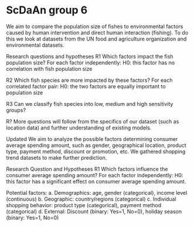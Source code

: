 # ScDaAn group 6

We aim to compare the population size of fishes to environmental factors caused by human intervention and direct human interaction (fishing). To do this we look at datasets from the UN food and agriculture organization and environmental datasets.

Research questions and hypotheses
R1 Which factors impact the fish population size?
For each factor independently:
	H0: this factor has no correlation with fish population size

R2 Which fish species are more impacted by these factors?
For each correlated factor pair:
	H0: the two factors are equally important to population size

R3 Can we classify fish species into low, medium and high sensitivity groups?

R? More questions will follow from the specifics of our dataset (such as location data) and further understanding of existing models. 

Updated
We aim to analyze the possible factors determining consumer average spending amount, such as gender, geographical location, product type, payment method, discount or promotion, etc. We gathered shopping trend datasets to make further prediction.

Research Question and Hypotheses
R1 Which factors influence the consumer average spending amount?
	For each factor independently:
 	H0: this factor has a significant effect on consumer average spending amount.

Potential factors:
a. Demographics: age, gender (categorical), income level (continuous)
b. Geographic: country/regions (categorical)
c. Individual shopping behavior: product type (categorical), payment method (categorical)
d. External: Discount (binary: Yes=1, No=0), holiday season (binary: Yes=1, No=0)
